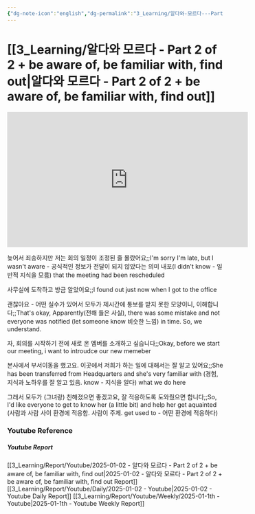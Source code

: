 ```yaml
---
{"dg-note-icon":"english","dg-permalink":"3_Learning/알다와-모르다---Part-2-of-2-+-be-aware-of,-be-familiar-with,-find-out","created-date":"2025-01-02 9:15:33 am","date":"2025-01-02","type":"youtube","tags":["youtube","english","flashcards"],"aliases":null,"youtuber":"빨모쌤","channelName":"라이브 아카데미","link":"https://www.youtube.com/watch?v=qjf9cMwo-js","img":"https://img.youtube.com/vi/qjf9cMwo-js/0.jpg","dg-publish":true,"permalink":"/3_Learning/알다와-모르다---Part-2-of-2-+-be-aware-of,-be-familiar-with,-find-out/","dgPassFrontmatter":true,"noteIcon":"english"}
---
```


# [[3_Learning/알다와 모르다 - Part 2 of 2 + be aware of, be familiar with, find out\|알다와 모르다 - Part 2 of 2 + be aware of, be familiar with, find out]]


<div class="container-root"><span></span></div><div><div class="container-root"><iframe width="560" height="315" src="https://www.youtube.com/embed/qjf9cMwo-js" title="YouTube video player" frameborder="0" allow="accelerometer; autoplay; clipboard-write; encrypted-media; gyroscope; picture-in-picture; web-share" allowfullscreen=""></iframe></div></div>

늦어서 죄송하지만 저는 회의 일정이 조정된 줄 몰랐어요;;I'm sorry I'm late, but I wasn't aware - 공식적인 정보가 전달이 되지 않았다는 의미 내포(I didn't know - 일반적 지식을 모름) that the meeting had been rescheduled
<!--SR:!2025-01-19,10,270-->
사무실에 도착하고 방금 알았어요;;I found out just now when I got to the office
<!--SR:!2025-01-17,12,270-->
괜찮아요 - 어떤 실수가 있어서 모두가 제시간에 통보를 받지 못한 모양이니, 이해합니다;;That's okay, Apparently(전해 들은 사실), there was some mistake and not everyone was notified (let someone know 비슷한 느낌) in time. So, we understand.
<!--SR:!2025-01-21,12,270-->
자, 회의를 시작하기 전에 새로 온 멤버를 소개하고 싶습니다;;Okay, before we start our meeting, i want to introudce our new memeber
<!--SR:!2025-01-22,16,290-->
본사에서 부서이동을 했고요. 이곳에서 저희가 하는 일에 대해서는 잘 알고 있어요;;She has been transferred from Headquarters and she's very familiar with (경험, 지식과 노하우를 잘 알고 있음. know - 지식을 알다) what we do here
<!--SR:!2025-01-21,15,290-->
그래서 모두가 (그녀랑) 친해졌으면 좋겠고요, 잘 적응하도록 도와줬으면 합니다;;So, I'd like everyone to get to know her (a little bit) and help her get aquainted (사람과 사람 사이 환경에 적응함. 사람이 주제. get used to - 어떤 환경에 적응하다)
<!--SR:!2025-01-11,2,250-->












### Youtube Reference
##### Youtube Report
[[3_Learning/Report/Youtube/2025-01-02 - 알다와 모르다 - Part 2 of 2 + be aware of, be familiar with, find out\|2025-01-02 - 알다와 모르다 - Part 2 of 2 + be aware of, be familiar with, find out Report]]
[[3_Learning/Report/Youtube/Daily/2025-01-02 - Youtube\|2025-01-02 - Youtube Daily Report]]
[[3_Learning/Report/Youtube/Weekly/2025-01-1th - Youtube\|2025-01-1th - Youtube Weekly Report]]




